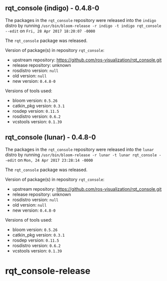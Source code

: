 ## rqt_console (indigo) - 0.4.8-0

The packages in the `rqt_console` repository were released into the `indigo` distro by running `/usr/bin/bloom-release -r indigo -t indigo rqt_console --edit` on `Fri, 28 Apr 2017 18:20:07 -0000`

The `rqt_console` package was released.

Version of package(s) in repository `rqt_console`:

- upstream repository: https://github.com/ros-visualization/rqt_console.git
- release repository: unknown
- rosdistro version: `null`
- old version: `null`
- new version: `0.4.8-0`

Versions of tools used:

- bloom version: `0.5.26`
- catkin_pkg version: `0.3.1`
- rosdep version: `0.11.5`
- rosdistro version: `0.6.2`
- vcstools version: `0.1.39`


## rqt_console (lunar) - 0.4.8-0

The packages in the `rqt_console` repository were released into the `lunar` distro by running `/usr/bin/bloom-release -r lunar -t lunar rqt_console --edit` on `Mon, 24 Apr 2017 23:28:14 -0000`

The `rqt_console` package was released.

Version of package(s) in repository `rqt_console`:

- upstream repository: https://github.com/ros-visualization/rqt_console.git
- release repository: unknown
- rosdistro version: `null`
- old version: `null`
- new version: `0.4.8-0`

Versions of tools used:

- bloom version: `0.5.26`
- catkin_pkg version: `0.3.1`
- rosdep version: `0.11.5`
- rosdistro version: `0.6.2`
- vcstools version: `0.1.39`


# rqt_console-release
